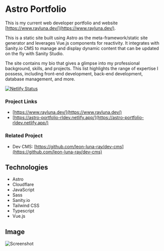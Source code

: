 # Astro Portfolio

This is my current web developer portfolio and website [https://www.rayluna.dev/](https://www.rayluna.dev/).

This is a static site built using Astro as the meta-framework/static site generator and leverages Vue.js components for reactivity. It integrates with Sanity.io CMS to manage and display dynamic content that can be updated on the fly with Sanity Studio.

The site contains my bio that gives a glimpse into my professional background, skills, and projects. This list highlights the range of expertise I possess, including front-end development, back-end development, database management, and more.

[![Netlify Status](https://api.netlify.com/api/v1/badges/7cff6539-42f0-4831-b73c-d71f7f23d127/deploy-status)](https://app.netlify.com/sites/astro-portfolio-rldev/deploys)

### Project Links
- [https://www.rayluna.dev/](https://www.rayluna.dev/)
- [https://astro-portfolio-rldev.netlify.app/](https://astro-portfolio-rldev.netlify.app/)

### Related Project
- Dev CMS: [https://github.com/leon-luna-ray/dev-cms](https://github.com/leon-luna-ray/dev-cms)

## Technologies

- Astro
- Cloudflare
- JavaScript
- Sass
- Sanity.io
- Tailwind CSS
- Typescript
- Vue.js

## Image

![Screenshot](./public/img/astro-portfolio.png)
